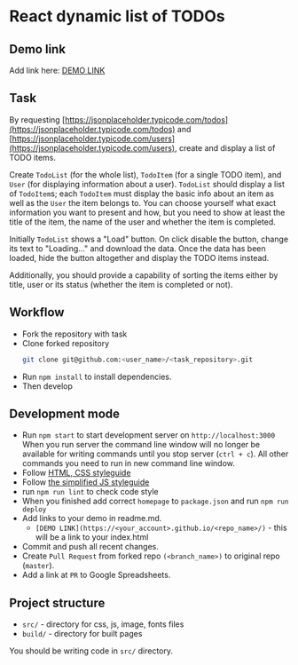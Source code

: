 # React dynamic list of TODOs

## Demo link

Add link here: [DEMO LINK](https://zelenskiys.github.io/react_dynamic-list-of-todos/)


## Task 

By requesting [https://jsonplaceholder.typicode.com/todos](https://jsonplaceholder.typicode.com/todos) and [https://jsonplaceholder.typicode.com/users](https://jsonplaceholder.typicode.com/users), create and display a list of TODO items.

Create `TodoList` (for the whole list), `TodoItem` (for a single TODO item), and `User` (for displaying information about a user). `TodoList` should display a list of `TodoItem`s; each `TodoItem` must display the basic info about an item as well as the `User` the item belongs to. You can choose yourself what exact information you want to present and how, but you need to show at least the title of the item, the name of the user and whether the item is completed.

Initially `TodoList` shows a "Load" button. On click disable the button, change its text to "Loading..." and download the data. Once the data has been loaded, hide the button altogether and display the TODO items instead.

Additionally, you should provide a capability of sorting the items either by title, user or its status (whether the item is completed or not).

## Workflow

- Fork the repository with task
- Clone forked repository 
    ```bash
    git clone git@github.com:<user_name>/<task_repository>.git
    ```
- Run `npm install` to install dependencies.
- Then develop

## Development mode 

- Run `npm start` to start development server on `http://localhost:3000`
    When you run server the command line window will no longer be available for 
    writing commands until you stop server (`ctrl + c`). All other commands you 
    need to run in new command line window.
- Follow [HTML, CSS styleguide](https://mate-academy.github.io/style-guides/htmlcss.html)
- Follow [the simplified JS styleguide](https://mate-academy.github.io/style-guides/javascript-standard-modified)
- run `npm run lint` to check code style
- When you finished add correct `homepage` to `package.json` and run `npm run deploy` 
- Add links to your demo in readme.md.
  - `[DEMO LINK](https://<your_account>.github.io/<repo_name>/)` - this will be a 
  link to your index.html
- Commit and push all recent changes.
- Create `Pull Request` from forked repo `(<branch_name>)` to original repo 
(`master`).
- Add a link at `PR` to Google Spreadsheets.

## Project structure

- `src/` - directory for css, js, image, fonts files
- `build/` - directory for built pages

You should be writing code in `src/` directory.
